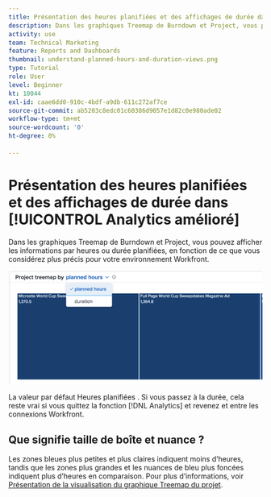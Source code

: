 ```yaml
---
title: Présentation des heures planifiées et des affichages de durée dans [!UICONTROL Analytics amélioré]
description: Dans les graphiques Treemap de Burndown et Project, vous pouvez afficher les informations par heures ou durée planifiées.
activity: use
team: Technical Marketing
feature: Reports and Dashboards
thumbnail: understand-planned-hours-and-duration-views.png
type: Tutorial
role: User
level: Beginner
kt: 10044
exl-id: caae6dd0-910c-4bdf-a9db-611c272af7ce
source-git-commit: ab5203c8edc01c60386d9057e1d82c0e980ade02
workflow-type: tm+mt
source-wordcount: '0'
ht-degree: 0%

---
```


# Présentation des heures planifiées et des affichages de durée dans [!UICONTROL Analytics amélioré]

Dans les graphiques Treemap de Burndown et Project, vous pouvez afficher les informations par heures ou durée planifiées, en fonction de ce que vous considérez plus précis pour votre environnement Workfront.

![Image permettant de sélectionner une durée planifiée plutôt que des heures planifiées](assets/section-1-5.png)



La valeur par défaut Heures planifiées . Si vous passez à la durée, cela reste vrai si vous quittez la fonction [!DNL Analytics] et revenez et entre les connexions Workfront.

## Que signifie taille de boîte et nuance ?

Les zones bleues plus petites et plus claires indiquent moins d’heures, tandis que les zones plus grandes et les nuances de bleu plus foncées indiquent plus d’heures en comparaison. Pour plus d’informations, voir [Présentation de la visualisation du graphique Treemap du projet](https://experienceleague.adobe.com/docs/workfront/using/reporting/enhanced-analytics/project-treemap-overview.html?lang=en).
